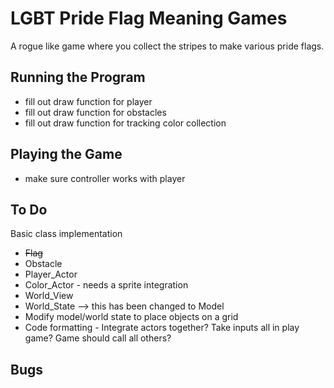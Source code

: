 # LGBT Pride Flag Meaning Games
A rogue like game where you collect the stripes to make various pride flags.

## Running the Program
* fill out draw function for player
* fill out draw function for obstacles
* fill out draw function for tracking color collection  

## Playing the Game
* make sure controller works with player

## To Do
Basic class implementation
* ~~Flag~~
* Obstacle
* Player_Actor
* Color_Actor - needs a sprite integration
* World_View
* World_State --> this has been changed to Model
* Modify model/world state to place objects on a grid
* Code formatting - Integrate actors together? Take inputs all in play game? Game should call all others?


## Bugs
